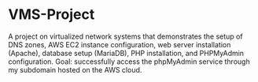 # VMS-Project
A project on virtualized network systems that demonstrates the setup of DNS zones, AWS EC2 instance configuration, web server installation (Apache), database setup (MariaDB), PHP installation, and PHPMyAdmin configuration.
Goal: successfully access the phpMyAdmin service through my subdomain hosted on the AWS cloud.
